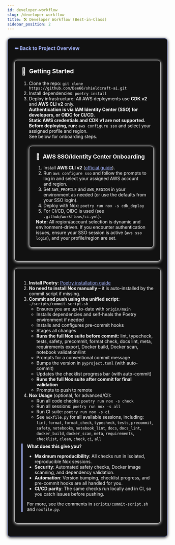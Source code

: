 ```yaml
---
id: developer-workflow
slug: /developer-workflow
title: 🛠️ Developer Workflow (Best-in-Class)
sidebar_position: 2
---
```


<section style="border:1px solid #a5b4fc; border-radius:10px; margin:1.5em 0; box-shadow:0 2px 8px #222; padding:1.5em; background:#111; color:#fff;">
<div style="margin-bottom:1.5em;">
  <a href="../../README.md" style="color:#a5b4fc; font-weight:bold; text-decoration:none; font-size:1.1em;">⬅️ Back to Project Overview</a>
</div>

<section style="border:1px solid #e0e0e0; border-radius:10px; margin:1.5em 0; box-shadow:0 2px 8px #f0f0f0; padding:1.5em; background:#111; color:#fff;">
<h2 style="margin-top:0;display:flex;align-items:center;font-size:1.35em;gap:0.5em;">
  <span style="font-size:1.2em;">🚀</span> Getting Started
</h2>
<ol style="margin-bottom:0.5em;">
  <li>Clone the repo: <code>git clone https://github.com/Dee66/shieldcraft-ai.git</code></li>
  <li>Install dependencies: <code>poetry install</code></li>
  <li>Deploy infrastructure: All AWS deployments use <b>CDK v2</b> and <b>AWS CLI v2</b> only.<br>
    <b>Authentication is via IAM Identity Center (SSO) for developers, or OIDC for CI/CD.</b><br>
    <b>Static AWS credentials and CDK v1 are not supported.</b><br>
    <b>Before deploying, run:</b> <code>aws configure sso</code> and select your assigned profile and region.<br>
    See below for onboarding steps.
  </li>
<section style="border:1px solid #e0e0e0; border-radius:10px; margin:1.5em 0; box-shadow:0 2px 8px #f0f0f0; padding:1.5em; background:#111; color:#fff;">
<h2 style="margin-top:0;display:flex;align-items:center;font-size:1.25em;gap:0.5em;">
  <span style="font-size:1.1em;">🔑</span> AWS SSO/Identity Center Onboarding
</h2>
<ol>
  <li>Install <b>AWS CLI v2</b> (<a href="https://docs.aws.amazon.com/cli/latest/userguide/getting-started-install.html" style="color:#a5b4fc;">official guide</a>).</li>
  <li>Run <code>aws configure sso</code> and follow the prompts to log in and select your assigned AWS account and region.</li>
  <li>Set <code>AWS_PROFILE</code> and <code>AWS_REGION</code> in your environment as needed (or use the defaults from your SSO login).</li>
  <li>Deploy with Nox: <code>poetry run nox -s cdk_deploy</code></li>
  <li>For CI/CD, OIDC is used (see <code>.github/workflows/ci.yml</code>).</li>
</ol>
<b>Note:</b> All region/account selection is dynamic and environment-driven. If you encounter authentication issues, ensure your SSO session is active (<code>aws sso login</code>), and your profile/region are set.
</section>
</ol>
</section>

<section style="border:1px solid #e0e0e0; border-radius:10px; margin:1.5em 0; box-shadow:0 2px 8px #f0f0f0; padding:1.5em; background:#111; color:#fff;">
<h2 style="margin-top:0;display:flex;align-items:center;font-size:1.35em;gap:0.5em;">
</h2>
<ol style="margin-bottom:0.5em;">
  <li><b>Install Poetry</b>: <a href="https://python-poetry.org/docs/#installation" style="color:#a5b4fc;">Poetry installation guide</a></li>
  <li><b>No need to install Nox manually</b> – it is auto-installed by the commit script if missing.</li>
  <li><b>Commit and push using the unified script:</b><br/>
    <code>./scripts/commit-script.sh</code>
    <ul>
      <li>Ensures you are up-to-date with <code>origin/main</code></li>
      <li>Installs dependencies and self-heals the Poetry environment if needed</li>
      <li>Installs and configures pre-commit hooks</li>
      <li>Stages all changes</li>
      <li><b>Runs the full Nox suite before commit:</b> lint, typecheck, tests, safety, precommit, format check, docs lint, meta, requirements export, Docker build, Docker scan, notebook validation/lint</li>
      <li>Prompts for a conventional commit message</li>
      <li>Bumps the version in <code>pyproject.toml</code> (with auto-commit)</li>
      <li>Updates the checklist progress bar (with auto-commit)</li>
      <li><b>Runs the full Nox suite after commit for final validation</b></li>
      <li>Prompts to push to remote</li>
    </ul>
  </li>
  <li><b>Nox Usage</b> (optional, for advanced/CI):
    <ul>
      <li>Run all code checks: <code>poetry run nox -s check</code></li>
      <li>Run all sessions: <code>poetry run nox -s all</code></li>
      <li>Run CI suite: <code>poetry run nox -s ci</code></li>
      <li>See <code>noxfile.py</code> for all available sessions, including: <code>lint</code>, <code>format</code>, <code>format_check</code>, <code>typecheck</code>, <code>tests</code>, <code>precommit</code>, <code>safety</code>, <code>notebooks</code>, <code>notebook_lint</code>, <code>docs</code>, <code>docs_lint</code>, <code>docker_build</code>, <code>docker_scan</code>, <code>meta</code>, <code>requirements</code>, <code>checklist</code>, <code>clean</code>, <code>check</code>, <code>ci</code>, <code>all</code></li>
    </ul>
  </li>
</ol>
<div style="border-left:4px solid #a5b4fc; padding-left:1em; margin-bottom:1em;">
<b>What does this give you?</b><br/>
<ul>
  <li><b>Maximum reproducibility</b>: All checks run in isolated, reproducible Nox sessions.</li>
  <li><b>Security</b>: Automated safety checks, Docker image scanning, and dependency validation.</li>
  <li><b>Automation</b>: Version bumping, checklist progress, and pre-commit hooks are all handled for you.</li>
  <li><b>CI/CD parity</b>: The same checks run locally and in CI, so you catch issues before pushing.</li>
</ul>
For more, see the comments in <code>scripts/commit-script.sh</code> and <code>noxfile.py</code>.
</div>
</section>
